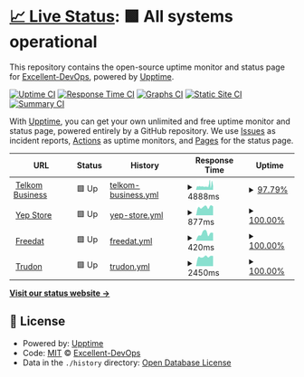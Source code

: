 # [📈 Live Status](https://Excellent-DevOps.github.io/SMB-Uptime-Checks): <!--live status--> **🟩 All systems operational**

This repository contains the open-source uptime monitor and status page for [Excellent-DevOps](https://Excellent-DevOps.github.io/SMB-Uptime-Checks), powered by [Upptime](https://github.com/upptime/upptime).

[![Uptime CI](https://github.com/Excellent-DevOps/SMB-Uptime-Checks/workflows/Uptime%20CI/badge.svg)](https://github.com/Excellent-DevOps/SMB-Uptime-Checks/actions?query=workflow%3A%22Uptime+CI%22)
[![Response Time CI](https://github.com/Excellent-DevOps/SMB-Uptime-Checks/workflows/Response%20Time%20CI/badge.svg)](https://github.com/Excellent-DevOps/SMB-Uptime-Checks/actions?query=workflow%3A%22Response+Time+CI%22)
[![Graphs CI](https://github.com/Excellent-DevOps/SMB-Uptime-Checks/workflows/Graphs%20CI/badge.svg)](https://github.com/Excellent-DevOps/SMB-Uptime-Checks/actions?query=workflow%3A%22Graphs+CI%22)
[![Static Site CI](https://github.com/Excellent-DevOps/SMB-Uptime-Checks/workflows/Static%20Site%20CI/badge.svg)](https://github.com/Excellent-DevOps/SMB-Uptime-Checks/actions?query=workflow%3A%22Static+Site+CI%22)
[![Summary CI](https://github.com/Excellent-DevOps/SMB-Uptime-Checks/workflows/Summary%20CI/badge.svg)](https://github.com/Excellent-DevOps/SMB-Uptime-Checks/actions?query=workflow%3A%22Summary+CI%22)

With [Upptime](https://upptime.js.org), you can get your own unlimited and free uptime monitor and status page, powered entirely by a GitHub repository. We use [Issues](https://github.com/Excellent-DevOps/SMB-Uptime-Checks/issues) as incident reports, [Actions](https://github.com/Excellent-DevOps/SMB-Uptime-Checks/actions) as uptime monitors, and [Pages](https://Excellent-DevOps.github.io/SMB-Uptime-Checks) for the status page.

<!--start: status pages-->
<!-- This summary is generated by Upptime (https://github.com/upptime/upptime) -->
<!-- Do not edit this manually, your changes will be overwritten -->
<!-- prettier-ignore -->
| URL | Status | History | Response Time | Uptime |
| --- | ------ | ------- | ------------- | ------ |
| <img alt="" src="https://favicons.githubusercontent.com/telkombusiness.co.za" height="13"> [Telkom Business](https://telkombusiness.co.za/) | 🟩 Up | [telkom-business.yml](https://github.com/Excellent-DevOps/SMB-Uptime-Checks/commits/HEAD/history/telkom-business.yml) | <details><summary><img alt="Response time graph" src="./graphs/telkom-business/response-time-week.png" height="20"> 4888ms</summary><br><a href="https://Excellent-DevOps.github.io/SMB-Uptime-Checks/history/telkom-business"><img alt="Response time 5490" src="https://img.shields.io/endpoint?url=https%3A%2F%2Fraw.githubusercontent.com%2FExcellent-DevOps%2FSMB-Uptime-Checks%2FHEAD%2Fapi%2Ftelkom-business%2Fresponse-time.json"></a><br><a href="https://Excellent-DevOps.github.io/SMB-Uptime-Checks/history/telkom-business"><img alt="24-hour response time 4276" src="https://img.shields.io/endpoint?url=https%3A%2F%2Fraw.githubusercontent.com%2FExcellent-DevOps%2FSMB-Uptime-Checks%2FHEAD%2Fapi%2Ftelkom-business%2Fresponse-time-day.json"></a><br><a href="https://Excellent-DevOps.github.io/SMB-Uptime-Checks/history/telkom-business"><img alt="7-day response time 4888" src="https://img.shields.io/endpoint?url=https%3A%2F%2Fraw.githubusercontent.com%2FExcellent-DevOps%2FSMB-Uptime-Checks%2FHEAD%2Fapi%2Ftelkom-business%2Fresponse-time-week.json"></a><br><a href="https://Excellent-DevOps.github.io/SMB-Uptime-Checks/history/telkom-business"><img alt="30-day response time 5211" src="https://img.shields.io/endpoint?url=https%3A%2F%2Fraw.githubusercontent.com%2FExcellent-DevOps%2FSMB-Uptime-Checks%2FHEAD%2Fapi%2Ftelkom-business%2Fresponse-time-month.json"></a><br><a href="https://Excellent-DevOps.github.io/SMB-Uptime-Checks/history/telkom-business"><img alt="1-year response time 5490" src="https://img.shields.io/endpoint?url=https%3A%2F%2Fraw.githubusercontent.com%2FExcellent-DevOps%2FSMB-Uptime-Checks%2FHEAD%2Fapi%2Ftelkom-business%2Fresponse-time-year.json"></a></details> | <details><summary><a href="https://Excellent-DevOps.github.io/SMB-Uptime-Checks/history/telkom-business">97.79%</a></summary><a href="https://Excellent-DevOps.github.io/SMB-Uptime-Checks/history/telkom-business"><img alt="All-time uptime 98.85%" src="https://img.shields.io/endpoint?url=https%3A%2F%2Fraw.githubusercontent.com%2FExcellent-DevOps%2FSMB-Uptime-Checks%2FHEAD%2Fapi%2Ftelkom-business%2Fuptime.json"></a><br><a href="https://Excellent-DevOps.github.io/SMB-Uptime-Checks/history/telkom-business"><img alt="24-hour uptime 100.00%" src="https://img.shields.io/endpoint?url=https%3A%2F%2Fraw.githubusercontent.com%2FExcellent-DevOps%2FSMB-Uptime-Checks%2FHEAD%2Fapi%2Ftelkom-business%2Fuptime-day.json"></a><br><a href="https://Excellent-DevOps.github.io/SMB-Uptime-Checks/history/telkom-business"><img alt="7-day uptime 97.79%" src="https://img.shields.io/endpoint?url=https%3A%2F%2Fraw.githubusercontent.com%2FExcellent-DevOps%2FSMB-Uptime-Checks%2FHEAD%2Fapi%2Ftelkom-business%2Fuptime-week.json"></a><br><a href="https://Excellent-DevOps.github.io/SMB-Uptime-Checks/history/telkom-business"><img alt="30-day uptime 98.93%" src="https://img.shields.io/endpoint?url=https%3A%2F%2Fraw.githubusercontent.com%2FExcellent-DevOps%2FSMB-Uptime-Checks%2FHEAD%2Fapi%2Ftelkom-business%2Fuptime-month.json"></a><br><a href="https://Excellent-DevOps.github.io/SMB-Uptime-Checks/history/telkom-business"><img alt="1-year uptime 98.85%" src="https://img.shields.io/endpoint?url=https%3A%2F%2Fraw.githubusercontent.com%2FExcellent-DevOps%2FSMB-Uptime-Checks%2FHEAD%2Fapi%2Ftelkom-business%2Fuptime-year.json"></a></details>
| <img alt="" src="https://favicons.githubusercontent.com/www.yep.co.za" height="13"> [Yep Store](https://www.yep.co.za/) | 🟩 Up | [yep-store.yml](https://github.com/Excellent-DevOps/SMB-Uptime-Checks/commits/HEAD/history/yep-store.yml) | <details><summary><img alt="Response time graph" src="./graphs/yep-store/response-time-week.png" height="20"> 877ms</summary><br><a href="https://Excellent-DevOps.github.io/SMB-Uptime-Checks/history/yep-store"><img alt="Response time 905" src="https://img.shields.io/endpoint?url=https%3A%2F%2Fraw.githubusercontent.com%2FExcellent-DevOps%2FSMB-Uptime-Checks%2FHEAD%2Fapi%2Fyep-store%2Fresponse-time.json"></a><br><a href="https://Excellent-DevOps.github.io/SMB-Uptime-Checks/history/yep-store"><img alt="24-hour response time 899" src="https://img.shields.io/endpoint?url=https%3A%2F%2Fraw.githubusercontent.com%2FExcellent-DevOps%2FSMB-Uptime-Checks%2FHEAD%2Fapi%2Fyep-store%2Fresponse-time-day.json"></a><br><a href="https://Excellent-DevOps.github.io/SMB-Uptime-Checks/history/yep-store"><img alt="7-day response time 877" src="https://img.shields.io/endpoint?url=https%3A%2F%2Fraw.githubusercontent.com%2FExcellent-DevOps%2FSMB-Uptime-Checks%2FHEAD%2Fapi%2Fyep-store%2Fresponse-time-week.json"></a><br><a href="https://Excellent-DevOps.github.io/SMB-Uptime-Checks/history/yep-store"><img alt="30-day response time 994" src="https://img.shields.io/endpoint?url=https%3A%2F%2Fraw.githubusercontent.com%2FExcellent-DevOps%2FSMB-Uptime-Checks%2FHEAD%2Fapi%2Fyep-store%2Fresponse-time-month.json"></a><br><a href="https://Excellent-DevOps.github.io/SMB-Uptime-Checks/history/yep-store"><img alt="1-year response time 905" src="https://img.shields.io/endpoint?url=https%3A%2F%2Fraw.githubusercontent.com%2FExcellent-DevOps%2FSMB-Uptime-Checks%2FHEAD%2Fapi%2Fyep-store%2Fresponse-time-year.json"></a></details> | <details><summary><a href="https://Excellent-DevOps.github.io/SMB-Uptime-Checks/history/yep-store">100.00%</a></summary><a href="https://Excellent-DevOps.github.io/SMB-Uptime-Checks/history/yep-store"><img alt="All-time uptime 99.97%" src="https://img.shields.io/endpoint?url=https%3A%2F%2Fraw.githubusercontent.com%2FExcellent-DevOps%2FSMB-Uptime-Checks%2FHEAD%2Fapi%2Fyep-store%2Fuptime.json"></a><br><a href="https://Excellent-DevOps.github.io/SMB-Uptime-Checks/history/yep-store"><img alt="24-hour uptime 100.00%" src="https://img.shields.io/endpoint?url=https%3A%2F%2Fraw.githubusercontent.com%2FExcellent-DevOps%2FSMB-Uptime-Checks%2FHEAD%2Fapi%2Fyep-store%2Fuptime-day.json"></a><br><a href="https://Excellent-DevOps.github.io/SMB-Uptime-Checks/history/yep-store"><img alt="7-day uptime 100.00%" src="https://img.shields.io/endpoint?url=https%3A%2F%2Fraw.githubusercontent.com%2FExcellent-DevOps%2FSMB-Uptime-Checks%2FHEAD%2Fapi%2Fyep-store%2Fuptime-week.json"></a><br><a href="https://Excellent-DevOps.github.io/SMB-Uptime-Checks/history/yep-store"><img alt="30-day uptime 100.00%" src="https://img.shields.io/endpoint?url=https%3A%2F%2Fraw.githubusercontent.com%2FExcellent-DevOps%2FSMB-Uptime-Checks%2FHEAD%2Fapi%2Fyep-store%2Fuptime-month.json"></a><br><a href="https://Excellent-DevOps.github.io/SMB-Uptime-Checks/history/yep-store"><img alt="1-year uptime 99.97%" src="https://img.shields.io/endpoint?url=https%3A%2F%2Fraw.githubusercontent.com%2FExcellent-DevOps%2FSMB-Uptime-Checks%2FHEAD%2Fapi%2Fyep-store%2Fuptime-year.json"></a></details>
| <img alt="" src="https://favicons.githubusercontent.com/business.freedat.co.za" height="13"> [Freedat](https://business.freedat.co.za/home) | 🟩 Up | [freedat.yml](https://github.com/Excellent-DevOps/SMB-Uptime-Checks/commits/HEAD/history/freedat.yml) | <details><summary><img alt="Response time graph" src="./graphs/freedat/response-time-week.png" height="20"> 420ms</summary><br><a href="https://Excellent-DevOps.github.io/SMB-Uptime-Checks/history/freedat"><img alt="Response time 405" src="https://img.shields.io/endpoint?url=https%3A%2F%2Fraw.githubusercontent.com%2FExcellent-DevOps%2FSMB-Uptime-Checks%2FHEAD%2Fapi%2Ffreedat%2Fresponse-time.json"></a><br><a href="https://Excellent-DevOps.github.io/SMB-Uptime-Checks/history/freedat"><img alt="24-hour response time 524" src="https://img.shields.io/endpoint?url=https%3A%2F%2Fraw.githubusercontent.com%2FExcellent-DevOps%2FSMB-Uptime-Checks%2FHEAD%2Fapi%2Ffreedat%2Fresponse-time-day.json"></a><br><a href="https://Excellent-DevOps.github.io/SMB-Uptime-Checks/history/freedat"><img alt="7-day response time 420" src="https://img.shields.io/endpoint?url=https%3A%2F%2Fraw.githubusercontent.com%2FExcellent-DevOps%2FSMB-Uptime-Checks%2FHEAD%2Fapi%2Ffreedat%2Fresponse-time-week.json"></a><br><a href="https://Excellent-DevOps.github.io/SMB-Uptime-Checks/history/freedat"><img alt="30-day response time 443" src="https://img.shields.io/endpoint?url=https%3A%2F%2Fraw.githubusercontent.com%2FExcellent-DevOps%2FSMB-Uptime-Checks%2FHEAD%2Fapi%2Ffreedat%2Fresponse-time-month.json"></a><br><a href="https://Excellent-DevOps.github.io/SMB-Uptime-Checks/history/freedat"><img alt="1-year response time 405" src="https://img.shields.io/endpoint?url=https%3A%2F%2Fraw.githubusercontent.com%2FExcellent-DevOps%2FSMB-Uptime-Checks%2FHEAD%2Fapi%2Ffreedat%2Fresponse-time-year.json"></a></details> | <details><summary><a href="https://Excellent-DevOps.github.io/SMB-Uptime-Checks/history/freedat">100.00%</a></summary><a href="https://Excellent-DevOps.github.io/SMB-Uptime-Checks/history/freedat"><img alt="All-time uptime 100.00%" src="https://img.shields.io/endpoint?url=https%3A%2F%2Fraw.githubusercontent.com%2FExcellent-DevOps%2FSMB-Uptime-Checks%2FHEAD%2Fapi%2Ffreedat%2Fuptime.json"></a><br><a href="https://Excellent-DevOps.github.io/SMB-Uptime-Checks/history/freedat"><img alt="24-hour uptime 100.00%" src="https://img.shields.io/endpoint?url=https%3A%2F%2Fraw.githubusercontent.com%2FExcellent-DevOps%2FSMB-Uptime-Checks%2FHEAD%2Fapi%2Ffreedat%2Fuptime-day.json"></a><br><a href="https://Excellent-DevOps.github.io/SMB-Uptime-Checks/history/freedat"><img alt="7-day uptime 100.00%" src="https://img.shields.io/endpoint?url=https%3A%2F%2Fraw.githubusercontent.com%2FExcellent-DevOps%2FSMB-Uptime-Checks%2FHEAD%2Fapi%2Ffreedat%2Fuptime-week.json"></a><br><a href="https://Excellent-DevOps.github.io/SMB-Uptime-Checks/history/freedat"><img alt="30-day uptime 100.00%" src="https://img.shields.io/endpoint?url=https%3A%2F%2Fraw.githubusercontent.com%2FExcellent-DevOps%2FSMB-Uptime-Checks%2FHEAD%2Fapi%2Ffreedat%2Fuptime-month.json"></a><br><a href="https://Excellent-DevOps.github.io/SMB-Uptime-Checks/history/freedat"><img alt="1-year uptime 100.00%" src="https://img.shields.io/endpoint?url=https%3A%2F%2Fraw.githubusercontent.com%2FExcellent-DevOps%2FSMB-Uptime-Checks%2FHEAD%2Fapi%2Ffreedat%2Fuptime-year.json"></a></details>
| <img alt="" src="https://favicons.githubusercontent.com/trudondigital.co.za" height="13"> [Trudon](https://trudondigital.co.za/) | 🟩 Up | [trudon.yml](https://github.com/Excellent-DevOps/SMB-Uptime-Checks/commits/HEAD/history/trudon.yml) | <details><summary><img alt="Response time graph" src="./graphs/trudon/response-time-week.png" height="20"> 2450ms</summary><br><a href="https://Excellent-DevOps.github.io/SMB-Uptime-Checks/history/trudon"><img alt="Response time 2514" src="https://img.shields.io/endpoint?url=https%3A%2F%2Fraw.githubusercontent.com%2FExcellent-DevOps%2FSMB-Uptime-Checks%2FHEAD%2Fapi%2Ftrudon%2Fresponse-time.json"></a><br><a href="https://Excellent-DevOps.github.io/SMB-Uptime-Checks/history/trudon"><img alt="24-hour response time 2142" src="https://img.shields.io/endpoint?url=https%3A%2F%2Fraw.githubusercontent.com%2FExcellent-DevOps%2FSMB-Uptime-Checks%2FHEAD%2Fapi%2Ftrudon%2Fresponse-time-day.json"></a><br><a href="https://Excellent-DevOps.github.io/SMB-Uptime-Checks/history/trudon"><img alt="7-day response time 2450" src="https://img.shields.io/endpoint?url=https%3A%2F%2Fraw.githubusercontent.com%2FExcellent-DevOps%2FSMB-Uptime-Checks%2FHEAD%2Fapi%2Ftrudon%2Fresponse-time-week.json"></a><br><a href="https://Excellent-DevOps.github.io/SMB-Uptime-Checks/history/trudon"><img alt="30-day response time 2420" src="https://img.shields.io/endpoint?url=https%3A%2F%2Fraw.githubusercontent.com%2FExcellent-DevOps%2FSMB-Uptime-Checks%2FHEAD%2Fapi%2Ftrudon%2Fresponse-time-month.json"></a><br><a href="https://Excellent-DevOps.github.io/SMB-Uptime-Checks/history/trudon"><img alt="1-year response time 2514" src="https://img.shields.io/endpoint?url=https%3A%2F%2Fraw.githubusercontent.com%2FExcellent-DevOps%2FSMB-Uptime-Checks%2FHEAD%2Fapi%2Ftrudon%2Fresponse-time-year.json"></a></details> | <details><summary><a href="https://Excellent-DevOps.github.io/SMB-Uptime-Checks/history/trudon">100.00%</a></summary><a href="https://Excellent-DevOps.github.io/SMB-Uptime-Checks/history/trudon"><img alt="All-time uptime 100.00%" src="https://img.shields.io/endpoint?url=https%3A%2F%2Fraw.githubusercontent.com%2FExcellent-DevOps%2FSMB-Uptime-Checks%2FHEAD%2Fapi%2Ftrudon%2Fuptime.json"></a><br><a href="https://Excellent-DevOps.github.io/SMB-Uptime-Checks/history/trudon"><img alt="24-hour uptime 100.00%" src="https://img.shields.io/endpoint?url=https%3A%2F%2Fraw.githubusercontent.com%2FExcellent-DevOps%2FSMB-Uptime-Checks%2FHEAD%2Fapi%2Ftrudon%2Fuptime-day.json"></a><br><a href="https://Excellent-DevOps.github.io/SMB-Uptime-Checks/history/trudon"><img alt="7-day uptime 100.00%" src="https://img.shields.io/endpoint?url=https%3A%2F%2Fraw.githubusercontent.com%2FExcellent-DevOps%2FSMB-Uptime-Checks%2FHEAD%2Fapi%2Ftrudon%2Fuptime-week.json"></a><br><a href="https://Excellent-DevOps.github.io/SMB-Uptime-Checks/history/trudon"><img alt="30-day uptime 100.00%" src="https://img.shields.io/endpoint?url=https%3A%2F%2Fraw.githubusercontent.com%2FExcellent-DevOps%2FSMB-Uptime-Checks%2FHEAD%2Fapi%2Ftrudon%2Fuptime-month.json"></a><br><a href="https://Excellent-DevOps.github.io/SMB-Uptime-Checks/history/trudon"><img alt="1-year uptime 100.00%" src="https://img.shields.io/endpoint?url=https%3A%2F%2Fraw.githubusercontent.com%2FExcellent-DevOps%2FSMB-Uptime-Checks%2FHEAD%2Fapi%2Ftrudon%2Fuptime-year.json"></a></details>

<!--end: status pages-->

[**Visit our status website →**](https://Excellent-DevOps.github.io/SMB-Uptime-Checks)

## 📄 License

- Powered by: [Upptime](https://github.com/upptime/upptime)
- Code: [MIT](./LICENSE) © [Excellent-DevOps](https://Excellent-DevOps.github.io/SMB-Uptime-Checks)
- Data in the `./history` directory: [Open Database License](https://opendatacommons.org/licenses/odbl/1-0/)
